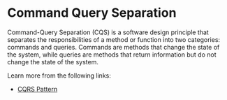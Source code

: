 # Command Query Separation

Command-Query Separation (CQS) is a software design principle that separates the responsibilities of a method or function into two categories: commands and queries. Commands are methods that change the state of the system, while queries are methods that return information but do not change the state of the system.

Learn more from the following links:

- [CQRS Pattern](https://learn.microsoft.com/en-us/azure/architecture/patterns/cqrs)